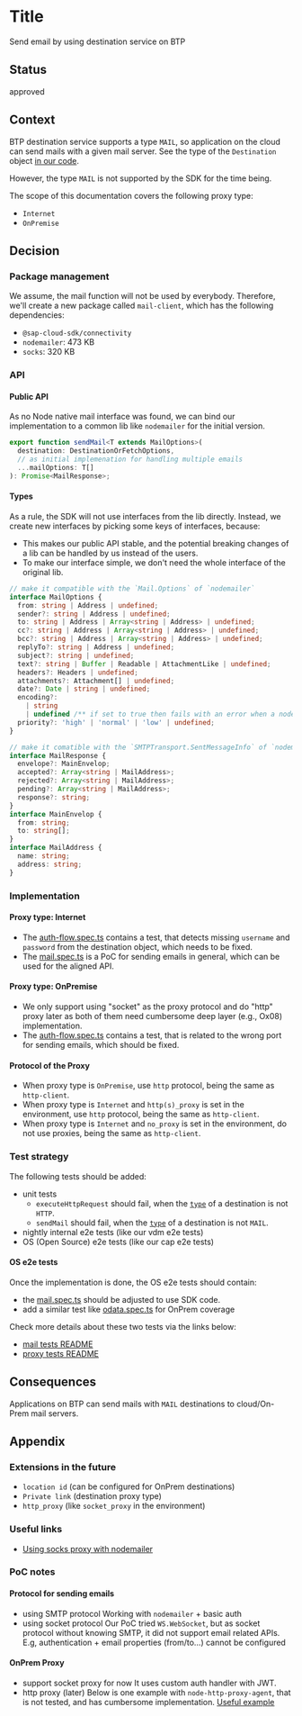 # Title

Send email by using destination service on BTP

## Status

approved

## Context

BTP destination service supports a type `MAIL`, so application on the cloud can send mails with a given mail server.
See the type of the `Destination` object [in our code](https://github.com/SAP/cloud-sdk-js/blob/main/packages/connectivity/src/scp-cf/destination/destination-service-types.ts#L95).

However, the type `MAIL` is not supported by the SDK for the time being.

The scope of this documentation covers the following proxy type:

- `Internet`
- `OnPremise`

## Decision

### Package management

We assume, the mail function will not be used by everybody.
Therefore, we'll create a new package called `mail-client`, which has the following dependencies:

- `@sap-cloud-sdk/connectivity`
- `nodemailer`: 473 KB
- `socks`: 320 KB

### API

#### Public API

As no Node native mail interface was found, we can bind our implementation to a common lib like `nodemailer` for the initial version.

```ts
export function sendMail<T extends MailOptions>(
  destination: DestinationOrFetchOptions,
  // as initial implemenation for handling multiple emails
  ...mailOptions: T[]
): Promise<MailResponse>;
```

#### Types

As a rule, the SDK will not use interfaces from the lib directly.
Instead, we create new interfaces by picking some keys of interfaces, because:

- This makes our public API stable, and the potential breaking changes of a lib can be handled by us instead of the users.
- To make our interface simple, we don't need the whole interface of the original lib.

```ts
// make it compatible with the `Mail.Options` of `nodemailer`
interface MailOptions {
  from: string | Address | undefined;
  sender?: string | Address | undefined;
  to: string | Address | Array<string | Address> | undefined;
  cc?: string | Address | Array<string | Address> | undefined;
  bcc?: string | Address | Array<string | Address> | undefined;
  replyTo?: string | Address | undefined;
  subject?: string | undefined;
  text?: string | Buffer | Readable | AttachmentLike | undefined;
  headers?: Headers | undefined;
  attachments?: Attachment[] | undefined;
  date?: Date | string | undefined;
  encoding?:
    | string
    | undefined /** if set to true then fails with an error when a node tries to load content from URL */;
  priority?: 'high' | 'normal' | 'low' | undefined;
}
```

```ts
// make it comatible with the `SMTPTransport.SentMessageInfo` of `nodemailer`
interface MailResponse {
  envelope?: MainEnvelop;
  accepted?: Array<string | MailAddress>;
  rejected?: Array<string | MailAddress>;
  pending?: Array<string | MailAddress>;
  response?: string;
}
interface MainEnvelop {
  from: string;
  to: string[];
}
interface MailAddress {
  name: string;
  address: string;
}
```

### Implementation

#### Proxy type: Internet

- The [auth-flow.spec.ts](test-packages/integration-tests/test/auth-flows/auth-flow.spec.ts) contains a test, that detects missing `username` and `password` from the destination object, which needs to be fixed.
- The [mail.spec.ts](test-packages/e2e-tests/test/mail/mail.spec.ts) is a PoC for sending emails in general, which can be used for the aligned API.

#### Proxy type: OnPremise

- We only support using "socket" as the proxy protocol and do "http" proxy later as both of them need cumbersome deep layer (e.g., Ox08) implementation.
- The [auth-flow.spec.ts](test-packages/integration-tests/test/auth-flows/auth-flow.spec.ts) contains a test, that is related to the wrong port for sending emails, which should be fixed.

#### Protocol of the Proxy

- When proxy type is `OnPremise`, use `http` protocol, being the same as `http-client`.
- When proxy type is `Internet` and `http(s)_proxy` is set in the environment, use `http` protocol, being the same as `http-client`.
- When proxy type is `Internet` and `no_proxy` is set in the environment, do not use proxies, being the same as `http-client`.

### Test strategy

The following tests should be added:

- unit tests
  - `executeHttpRequest` should fail, when the [`type`](https://github.com/SAP/cloud-sdk-js/blob/main/packages/connectivity/src/scp-cf/destination/destination-service-types.ts#L95) of a destination is not `HTTP`.
  - `sendMail` should fail, when the [`type`](https://github.com/SAP/cloud-sdk-js/blob/main/packages/connectivity/src/scp-cf/destination/destination-service-types.ts#L95) of a destination is not `MAIL`.
- nightly internal e2e tests (like our vdm e2e tests)
- OS (Open Source) e2e tests (like our cap e2e tests)

#### OS e2e tests

Once the implementation is done, the OS e2e tests should contain:

- the [mail.spec.ts](test-packages/e2e-tests/test/mail/mail.spec.ts) should be adjusted to use SDK code.
- add a similar test like [odata.spec.ts](test-packages/e2e-tests/test/on-prem/odata.spec.ts) for OnPrem coverage

Check more details about these two tests via the links below:

- [mail tests README](test-packages/e2e-tests/test/mail/README.md)
- [proxy tests README](test-packages/e2e-tests/test/on-prem/README.md)

## Consequences

Applications on BTP can send mails with `MAIL` destinations to cloud/On-Prem mail servers.

## Appendix

### Extensions in the future

- `location id` (can be configured for OnPrem destinations)
- `Private link` (destination proxy type)
- `http_proxy` (like `socket_proxy` in the environment)

### Useful links

- [Using socks proxy with nodemailer](https://nodemailer.com/smtp/proxies/#2-using-socks-proxy)

### PoC notes
#### Protocol for sending emails
- using SMTP protocol
  Working with `nodemailer` + basic auth
- using socket protocol
  Our PoC tried `WS.WebSocket`, but as socket protocol without knowing SMTP, it did not support email related APIs.
  E.g, authentication + email properties (from/to...) cannot be configured
#### OnPrem Proxy
- support socket proxy for now
  It uses custom auth handler with JWT.
- http proxy (later)
  Below is one example with `node-http-proxy-agent`, that is not tested, and has cumbersome implementation.
  [Useful example](https://github.com/TooTallNate/node-http-proxy-agent/blob/master/src/agent.ts#L83)
